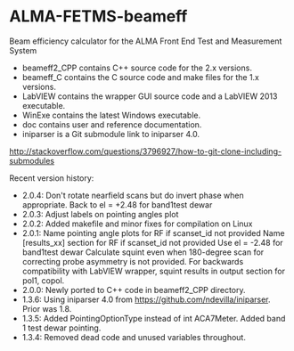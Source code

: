 # ALMA-FETMS-beameff
Beam efficiency calculator for the ALMA Front End Test and Measurement System

* beameff2_CPP contains C++ source code for the 2.x versions.
* beameff_C contains the C source code and make files for the 1.x versions.
* LabVIEW contains the wrapper GUI source code and a LabVIEW 2013 executable.
* WinExe contains the latest Windows executable.
* doc contains user and reference documentation.
* iniparser is a Git submodule link to iniparser 4.0.

http://stackoverflow.com/questions/3796927/how-to-git-clone-including-submodules 

Recent version history:
 * 2.0.4:  Don't rotate nearfield scans but do invert phase when appropriate.
           Back to el = +2.48 for band1test dewar
 * 2.0.3:  Adjust labels on pointing angles plot
 * 2.0.2:  Added makefile and minor fixes for compilation on Linux
 * 2.0.1:  Name pointing angle plots for RF if scanset_id not provided
           Name [results_xx] section for RF if scanset_id not provided
           Use el = -2.48 for band1test dewar
           Calculate squint even when 180-degree scan for correcting probe asymmetry is not provided.
           For backwards compatibility with LabVIEW wrapper, squint results in output section for pol1, copol.
 * 2.0.0:  Newly ported to C++ code in beameff2_CPP directory.
 * 1.3.6:  Using iniparser 4.0 from https://github.com/ndevilla/iniparser.  Prior was 1.8.
 * 1.3.5:  Added PointingOptionType instead of int ACA7Meter.  Added band 1 test dewar pointing.
 * 1.3.4:  Removed dead code and unused variables throughout.
